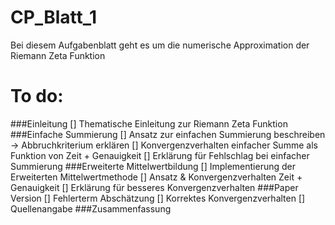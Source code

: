 # CP_Blatt_1
Bei diesem Aufgabenblatt geht es um die numerische Approximation der Riemann Zeta Funktion 

# To do:
###Einleitung
[] Thematische Einleitung zur Riemann Zeta Funktion
###Einfache Summierung
[] Ansatz zur einfachen Summierung beschreiben -> Abbruchkriterium erklären
[] Konvergenzverhalten einfacher Summe als Funktion von Zeit + Genauigkeit
[] Erklärung für Fehlschlag bei einfacher Summierung
###Erweiterte Mittelwertbildung
[] Implementierung der Erweiterten Mittelwertmethode
[] Ansatz & Konvergenzverhalten Zeit + Genauigkeit 
[] Erklärung für besseres Konvergenzverhalten
###Paper Version
[] Fehlerterm Abschätzung 
[] Korrektes Konvergenzverhalten
[] Quellenangabe
###Zusammenfassung
